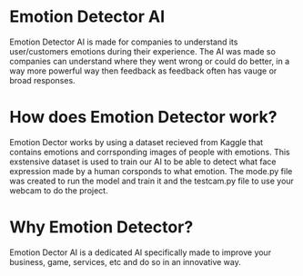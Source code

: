 
# Emotion Detector AI

Emotion Detector AI is made for companies to understand its user/customers emotions during their experience. The AI was made so companies can understand where they went wrong or could do better, in a way more powerful way then feedback as feedback often has vauge or broad responses.

# How does Emotion Detector work? 

Emotion Dector works by using a dataset recieved from Kaggle that contains emotions and corrsponding images of people with emotions. This exstensive dataset is used to train our AI to be able to detect what face expression made by a human corsponds to what emotion. The mode.py file was created to run the model and train it and the testcam.py file to use your webcam to do the project.

# Why Emotion Detector?

Emotion Dector AI is a dedicated AI specifically made to improve your business, game, services, etc and do so in an innovative way.
